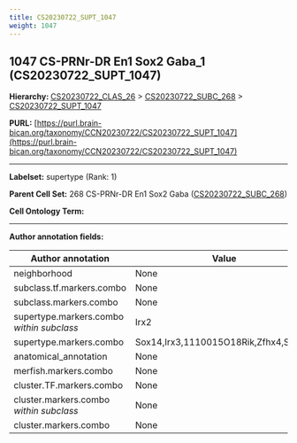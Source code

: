 ```yaml
---
title: CS20230722_SUPT_1047
weight: 1047
---
```

## 1047 CS-PRNr-DR En1 Sox2 Gaba_1 (CS20230722_SUPT_1047)
<b>Hierarchy: </b>
[CS20230722_CLAS_26](../CS20230722_CLAS_26) >
[CS20230722_SUBC_268](../CS20230722_SUBC_268) >
[CS20230722_SUPT_1047](../CS20230722_SUPT_1047)

**PURL:** [https://purl.brain-bican.org/taxonomy/CCN20230722/CS20230722_SUPT_1047](https://purl.brain-bican.org/taxonomy/CCN20230722/CS20230722_SUPT_1047)

---


**Labelset:** supertype (Rank: 1)

**Parent Cell Set:** 268 CS-PRNr-DR En1 Sox2 Gaba ([CS20230722_SUBC_268](../CS20230722_SUBC_268))



**Cell Ontology Term:** 

[MARKER GENES.]: #


---

[TRANSFERRED ANNOTATIONS.]: #


[AUTHOR ANNOTATION FIELDS.]: #


**Author annotation fields:**

| Author annotation | Value |
|-------------------|-------|
|neighborhood|None|
|subclass.tf.markers.combo|None|
|subclass.markers.combo|None|
|supertype.markers.combo _within subclass_|Irx2|
|supertype.markers.combo|Sox14,Irx3,1110015O18Rik,Zfhx4,Sox2ot|
|anatomical_annotation|None|
|merfish.markers.combo|None|
|cluster.TF.markers.combo|None|
|cluster.markers.combo _within subclass_|None|
|cluster.markers.combo|None|
